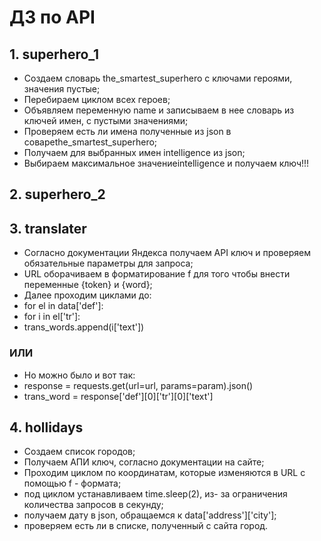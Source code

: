# ДЗ по API
## 1. superhero_1
- Создаем словарь the_smartest_superhero с ключами героями, значения пустые;
- Перебираем циклом всех героев;
- Объявляем переменную name и записываем в нее словарь из ключей имен, с пустыми значениями;
- Проверяем есть ли имена полученные из json в совареthe_smartest_superhero;
- Получаем для выбранных имен intelligence из json;
- Выбираем максимальное значениеintelligence и получаем ключ!!!
## 2. superhero_2


## 3. translater
- Согласно документации Яндекса получаем API ключ и проверяем обязательные параметры для запроса;
- URL оборачиваем в форматирование f для того чтобы внести переменные {token} и {word};
- Далее проходим циклами до: 
- for el in data['def']: 
- for i in el['tr']:
- trans_words.append(i['text'])
### ИЛИ
- Но можно было и вот так:     
- response = requests.get(url=url, params=param).json()
- trans_word = response['def'][0]['tr'][0]['text']
## 4. hollidays
- Создаем список городов;
- Получаем АПИ ключ, согласно документации на сайте;
- Проходим циклом по координатам, которые изменяются в URL с помощью f - формата;
- под циклом устанавливаем time.sleep(2), из- за ограничения количества запросов в секунду;
- получаем дату в json, обращаемся к data['address']['city'];
- проверяем есть ли в списке, полученный с сайта город.